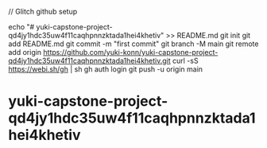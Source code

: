 // Glitch github setup

echo "# yuki-capstone-project-qd4jy1hdc35uw4f11caqhpnnzktada1hei4khetiv" >> README.md
git init
git add README.md
git commit -m "first commit"
git branch -M main
git remote add origin https://github.com/yuki-konn/yuki-capstone-project-qd4jy1hdc35uw4f11caqhpnnzktada1hei4khetiv.git
curl -sS https://webi.sh/gh | sh
gh auth login
git push -u origin main
# yuki-capstone-project-qd4jy1hdc35uw4f11caqhpnnzktada1hei4khetiv

